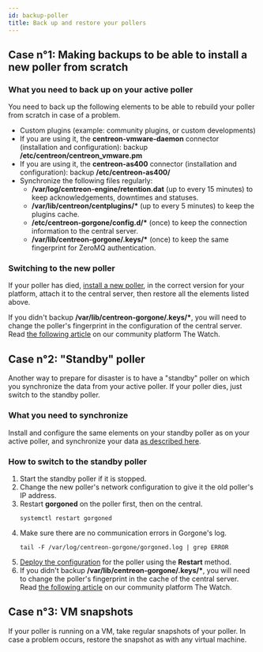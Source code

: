 ```yaml
---
id: backup-poller
title: Back up and restore your pollers
---
```


## Case n°1: Making backups to be able to install a new poller from scratch

### What you need to back up on your active poller

You need to back up the following elements to be able to rebuild your poller from scratch in case of a problem.

- Custom plugins (example: community plugins, or custom developments)
- If you are using it, the **centreon-vmware-daemon** connector (installation and configuration): backup **/etc/centreon/centreon_vmware.pm**
- If you are using it, the **centreon-as400** connector (installation and configuration): backup **/etc/centreon-as400/**
- Synchronize the following files regularly:
   - **/var/log/centreon-engine/retention.dat** (up to every 15 minutes) to keep acknowledgements, downtimes and statuses.
   - **/var/lib/centreon/centplugins/\*** (up to every 5 minutes) to keep the plugins cache.
   - **/etc/centreon-gorgone/config.d/\*** (once) to keep the connection information to the central server.
   - **/var/lib/centreon-gorgone/.keys/\*** (once) to keep the same fingerprint for ZeroMQ authentication.

### Switching to the new poller

If your poller has died, [install a new poller](../installation/installation-of-a-poller/using-packages.md), in the correct version for your platform, attach it to the central server, then restore all the elements listed above.

If you didn't backup **/var/lib/centreon-gorgone/.keys/\***, you will need to change the poller's fingerprint in the configuration of the central server. Read [the following article](https://thewatch.centreon.com/troubleshooting-41/poller-does-not-work-after-migration-or-reinstallation-fingerprint-changed-for-target-1177) on our community platform The Watch.

## Case n°2: "Standby" poller

Another way to prepare for disaster is to have a "standby" poller on which you synchronize the data from your active poller. If your poller dies, just switch to the standby poller.

### What you need to synchronize

Install and configure the same elements on your standby poller as on your active poller, and synchronize your data [as described here](#what-you-need-to-back-up-on-your-active-poller).

### How to switch to the standby poller

1. Start the standby poller if it is stopped.
2. Change the new poller's network configuration to give it the old poller's IP address.
3. Restart **gorgoned** on the poller first, then on the central.
   ```shell
   systemctl restart gorgoned
   ```
4. Make sure there are no communication errors in Gorgone's log.
   ```shell
   tail -F /var/log/centreon-gorgone/gorgoned.log | grep ERROR
   ```
5. [Deploy the configuration](../monitoring/monitoring-servers/deploying-a-configuration.md) for the poller using the **Restart** method.
6. If you didn't backup **/var/lib/centreon-gorgone/.keys/\***, you will need to change the poller's fingerprint in the cache of the central server. Read [the following article](https://thewatch.centreon.com/troubleshooting-41/poller-does-not-work-after-migration-or-reinstallation-fingerprint-changed-for-target-1177) on our community platform The Watch.

## Case n°3: VM snapshots

If your poller is running on a VM, take regular snapshots of your poller. In case a problem occurs, restore the snapshot as with any virtual machine.
